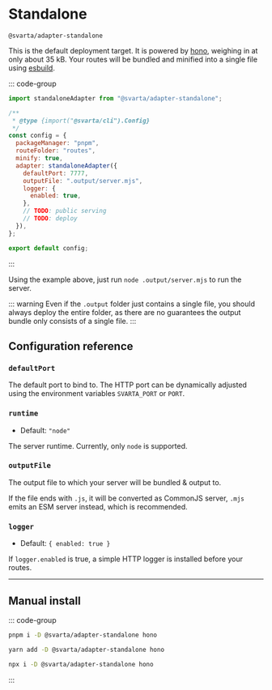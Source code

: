 # Standalone

`@svarta/adapter-standalone`

This is the default deployment target. It is powered by [hono](https://hono.dev/), weighing in at only about 35 kB. Your routes will be bundled and minified into a single file using [esbuild](https://esbuild.github.io/).

::: code-group

```js [svarta.config.mjs]
import standaloneAdapter from "@svarta/adapter-standalone";

/**
 * @type {import("@svarta/cli").Config}
 */
const config = {
  packageManager: "pnpm",
  routeFolder: "routes",
  minify: true,
  adapter: standaloneAdapter({
    defaultPort: 7777,
    outputFile: ".output/server.mjs",
    logger: {
      enabled: true,
    },
    // TODO: public serving
    // TODO: deploy
  }),
};

export default config;
```

:::

Using the example above, just run `node .output/server.mjs` to run the server.

::: warning
Even if the `.output` folder just contains a single file, you should always deploy the entire folder, as there are no guarantees the output bundle only consists of a single file.
:::

## Configuration reference

### `defaultPort`

The default port to bind to. The HTTP port can be dynamically adjusted using the environment variables `SVARTA_PORT` or `PORT`.

### `runtime`

- Default: `"node"`

The server runtime. Currently, only `node` is supported.

<!-- TODO: deno, bun -->

### `outputFile`

The output file to which your server will be bundled & output to.

If the file ends with `.js`, it will be converted as CommonJS server, `.mjs` emits an ESM server instead, which is recommended.

### `logger`

- Default: `{ enabled: true }`

If `logger.enabled` is true, a simple HTTP logger is installed before your routes.

<!-- // TODO: public serving
// TODO: deploy -->

---

## Manual install

<!-- TODO: peers not required with auto install -->

::: code-group

```bash [pnpm]
pnpm i -D @svarta/adapter-standalone hono
```

```bash [yarn]
yarn add -D @svarta/adapter-standalone hono
```

```bash [npm]
npx i -D @svarta/adapter-standalone hono
```

:::
